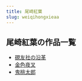 ```yaml
---
title: 尾崎紅葉
slug: weiqihongxieaa
---
```


## 尾崎紅葉の作品一覧

- [硯友社の沿革](yanyoushenoyang-23c)
- [金色夜叉](jinseyecha-7e7)
- [鬼桃太郎](guitaotailang-880)
